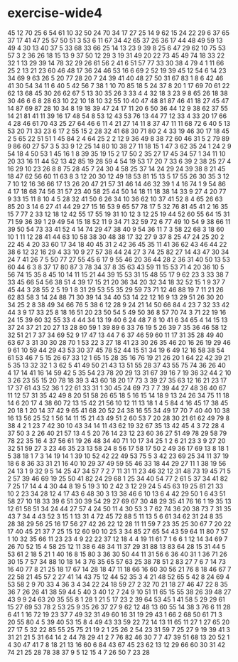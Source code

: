 # exercise-wide4
45
12
70
25
6
54
61
10
32
50
24
70
34
17
27
25
14
9
62
15
24
22
29
6
37
65
37
17
41
47
25
57
50
51
3
53
6
11
67
34
42
65
37
26
36
17
44
48
49
59
13
49
4
30
13
40
37
5
33
68
33
66
25
14
13
23
9
39
8
25
6
47
29
62
10
75
53
57
3
2
36
26
18
15
13
9
37
50
12
29
3
19
31
49
20
22
73
45
49
74
18
33
22
32
1
13
29
39
14
78
32
29
26
61
56
2
41
6
51
57
77
33
30
38
4
79
4
1
11
66
25
2
13
21
23
60
46
48
17
36
24
46
53
16
6
69
2
52
19
39
45
12
54
6
14
23
34
69
9
63
26
5
20
77
28
20
7
24
39
41
40
48
27
50
31
67
83
1
8
6
42
46
41
30
54
34
11
6
40
5
42
56
7
38
1
10
70
85
18
5
24
37
8
20
1
17
69
70
61
22
62
13
68
45
30
26
62
67
5
13
30
35
26
3
33
4
4
32
18
3
23
9
8
65
26
18
38
30
46
6
6
8
28
63
10
22
10
18
10
32
55
10
40
47
48
81
87
46
41
18
27
45
47
14
87
69
87
28
10
34
8
19
18
39
47
24
17
11
20
6
50
36
44
12
9
38
62
37
55
14
21
81
41
11
39
16
17
48
54
8
53
12
43
53
76
13
44
77
12
33
4
33
20
17
66
4
28
46
61
70
43
25
27
64
46
6
11
4
21
27
14
11
8
37
47
11
11
68
72
6
40
5
13
53
20
71
33
23
6
17
2
55
15
2
28
32
41
68
30
71
80
2
4
33
19
46
30
17
18
45
2
5
65
22
51
51
1
45
84
2
4
64
25
2
2
12
9
36
49
8
38
72
60
46
31
5
2
79
89
9
86
60
27
57
3
5
33
9
12
25
14
80
10
38
27
11
18
15
1
47
3
62
35
24
1
24
2
9
54
18
4
50
53
1
45
16
1
8
39
35
19
15
2
17
50
2
35
27
17
45
34
57
1
34
11
10
20
33
16
11
44
52
13
42
85
19
28
59
4
54
19
53
17
20
7
33
6
39
2
38
25
27
4
16
29
10
23
26
8
8
75
28
45
7
24
30
4
58
25
37
14
24
29
24
39
38
8
21
45
18
47
62
56
60
11
63
8
3
12
20
30
12
49
18
53
81
15
13
5
17
55
26
30
35
3
12
7
10
12
16
36
66
17
13
26
20
47
21
57
31
46
14
46
32
39
1
4
16
74
1
9
54
86
4
17
18
68
74
56
31
57
23
40
58
25
44
50
14
18
11
18
38
14
33
9
27
4
20
77
9
33
15
11
8
10
4
5
28
32
41
50
6
26
34
10
36
62
10
37
41
52
8
4
65
26
63
85
20
3
14
6
27
41
44
29
27
15
16
53
9
65
57
78
17
5
32
76
81
45
41
2
16
35
15
7
77
2
33
12
18
12
42
55
17
55
19
31
10
12
3
12
25
19
44
52
60
55
64
15
31
71
59
36
39
1
29
49
54
15
18
52
11
9
34
71
32
59
72
6
77
49
10
54
9
38
66
11
39
50
54
73
33
41
52
4
14
74
29
47
38
40
9
54
36
11
7
3
58
22
68
3
18
60
10
1
11
12
28
41
44
63
10
58
38
30
48
38
17
32
27
9
37
8
25
47
24
25
20
2
22
45
4
20
33
60
17
34
18
40
45
31
2
42
36
45
35
11
41
36
62
43
46
44
22
38
6
12
32
16
29
4
33
10
9
27
57
38
44
24
27
3
74
25
82
27
14
43
47
30
34
24
7
41
26
7
5
50
77
27
55
45
6
17
9
55
46
20
36
44
28
2
36
31
40
50
13
53
60
44
6
3
8
37
17
80
87
3
78
34
37
8
35
63
43
59
11
15
53
71
4
20
36
10
5
56
74
15
35
8
45
10
14
11
15
21
44
39
15
53
31
15
48
55
17
9
62
23
3
33
38
7
33
45
66
54
56
38
51
4
39
17
15
21
20
36
34
20
32
34
18
32
52
15
1
9
37
7
45
44
3
28
55
2
5
19
1
8
31
29
53
55
35
29
59
73
71
12
46
88
19
7
11
21
26
62
83
58
3
14
24
88
71
30
39
14
34
40
53
14
22
12
16
9
13
29
51
26
30
20
34
25
2
8
38
49
34
66
76
5
38
6
12
28
9
24
21
14
50
66
84
4
23
7
32
33
42
44
3
9
17
33
25
8
18
16
51
20
23
50
54
5
49
50
36
8
57
70
74
3
71
22
19
16
24
15
39
60
32
55
33
4
44
34
13
19
40
6
24
48
7
8
10
41
6
34
65
4
14
15
13
37
24
37
21
20
27
13
28
80
59
1
39
89
6
33
76
19
5
26
39
7
35
36
46
58
12
32
51
21
7
37
34
69
52
9
17
47
13
44
7
6
37
46
59
60
11
17
31
35
28
49
40
63
67
3
31
30
30
28
70
1
53
22
3
27
18
41
23
30
26
35
46
20
16
26
19
29
46
9
61
10
59
44
29
43
53
30
37
45
78
52
44
15
51
34
19
6
49
12
16
58
38
54
61
53
46
7
5
15
26
67
33
12
1
65
15
28
35
16
76
19
21
26
20
1
64
22
42
39
21
5
35
13
32
32
1
3
62
5
41
49
50
21
43
13
51
55
28
37
43
55
75
74
36
26
40
4
17
14
41
16
14
59
42
5
35
54
23
78
20
29
13
31
67
39
16
7
19
36
32
44
2
10
3
26
23
55
15
20
78
18
39
3
43
60
18
20
17
73
3
39
27
35
63
12
16
21
23
17
17
37
61
43
52
36
1
22
61
33
31
1
30
45
24
69
73
7
7
39
44
27
48
36
40
67
11
12
57
31
35
42
49
8
20
51
58
26
65
18
5
16
15
14
18
9
13
24
26
34
75
11
18
14
6
20
17
4
38
60
72
13
15
42
21
56
10
12
11
13
18
1
4
5
84
4
16
45
17
38
45
20
18
1
20
14
37
42
9
65
41
68
20
52
24
38
16
55
34
49
17
70
7
40
40
10
38
16
13
56
25
52
1
56
14
11
15
21
43
49
51
2
60
53
7
20
28
30
21
61
62
49
79
8
38
4
2
1
23
7
42
30
10
43
34
14
11
43
62
19
32
67
35
13
42
45
4
3
72
28
4
37
50
3
2
26
40
21
57
13
4
5
20
76
14
23
12
23
60
36
27
51
49
78
29
58
79
78
22
35
16
4
37
56
61
19
26
48
34
40
71
10
17
34
25
1
2
6
21
23
3
9
27
20
32
51
59
27
3
23
46
35
23
13
58
24
8
56
17
58
17
50
2
49
36
17
69
13
8
18
1
5
38
18
1
7
3
14
19
14
1
39
10
52
42
22
49
53
75
5
3
42
23
69
25
34
11
37
19
18
6
8
36
33
31
21
16
40
10
29
37
49
59
55
46
33
18
44
29
27
11
1
38
19
56
24
13
1
9
32
9
5
14
25
47
34
57
7
2
7
11
31
11
23
46
32
12
31
48
73
19
45
71
5
2
57
39
46
69
19
25
50
41
82
24
29
68
1
25
34
40
54
77
2
61
5
37
34
41
82
7
25
17
14
4
4
30
44
8
19
5
19
3
10
2
42
3
12
29
24
5
45
63
19
25
81
21
33
10
2
23
34
28
12
4
17
43
6
48
30
3
13
38
46
6
10
13
6
4
42
29
50
1
6
43
51
58
27
10
18
33
39
6
51
30
39
54
29
27
69
67
30
48
29
35
41
76
16
1
19
35
13
12
61
58
51
34
24
44
27
57
4
24
50
11
4
30
53
3
7
62
74
36
20
38
73
7
31
35
43
7
34
4
43
52
3
15
1
13
31
4
72
45
72
88
5
11
13
5
6
61
34
62
31
24
8
35
28
38
29
56
25
16
17
56
27
42
26
22
12
28
11
11
59
7
23
35
25
30
67
7
20
22
17
40
45
21
37
7
25
15
12
60
90
10
25
3
34
85
27
65
54
43
59
64
11
80
7
57
1
10
32
35
66
11
23
23
4
9
22
22
37
12
18
4
4
19
11
61
7
1
6
6
1
12
14
34
69
7
26
70
52
15
4
58
25
12
11
38
6
48
34
11
37
29
31
88
13
83
64
28
15
31
44
5
53
61
2
18
5
21
1
40
16
8
15
80
3
36
30
50
44
11
31
56
6
36
40
31
1
36
71
26
30
15
7
57
34
88
10
18
14
3
76
35
65
57
63
25
38
78
51
2
83
27
7
6
7
14
73
16
40
77
8
21
25
18
17
67
14
28
18
47
11
18
66
16
60
30
56
21
76
8
18
46
67
7
22
58
21
45
57
2
27
41
14
43
75
12
44
52
35
3
4
21
48
52
65
5
42
8
24
69
4
53
58
2
9
70
33
4
36
3
4
34
22
24
18
59
27
2
32
70
21
18
27
46
47
22
8
35
36
7
26
26
41
38
59
44
5
40
3
40
12
7
24
9
10
51
11
65
15
55
38
26
39
48
27
43
9
9
24
63
20
35
55
8
1
28
1
21
5
17
23
2
39
64
53
45
1
41
58
5
29
29
61
15
27
69
53
78
2
53
25
9
35
26
37
27
9
62
12
48
13
60
55
14
38
3
76
6
11
28
6
41
1
16
72
19
23
37
7
49
32
31
49
60
16
31
19
29
43
1
66
2
68
50
61
71
3
20
55
80
4
5
39
40
53
15
8
4
49
43
33
59
22
72
14
13
11
65
11
27
1
27
65
20
27
17
5
32
22
85
55
25
75
21
19
2
1
25
26
2
54
23
31
59
7
25
27
9
19
39
41
3
31
21
21
5
31
64
14
2
44
78
29
41
2
7
76
82
46
30
7
7
47
39
51
68
13
20
52
1
4
30
47
41
7
8
18
21
13
16
60
6
84
43
67
45
23
62
13
12
29
66
60
30
31
42
74
21
25
28
78
38
37
9
5
12
15
4
7
26
50
7
23
28
